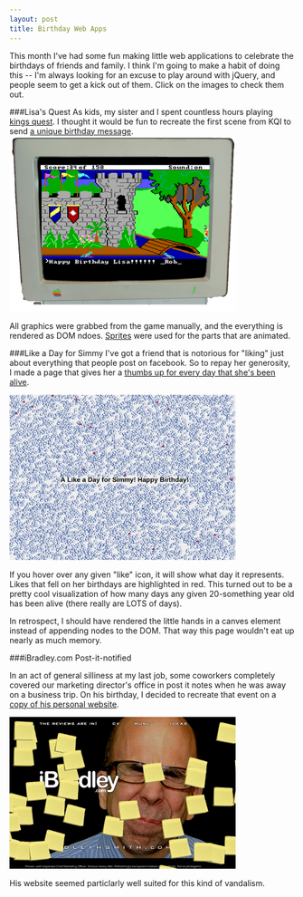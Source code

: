 ```yaml
---
layout: post
title: Birthday Web Apps
---
```

This month I've had some fun making little web applications to celebrate the birthdays of friends and family. I think I'm going to make a habit of doing this -- I'm always looking for an excuse to play around with jQuery, and people seem to get a kick out of them. Click on the images to check them out.

###Lisa's Quest
As kids, my sister and I spent countless hours playing [kings quest](http://en.wikipedia.org/wiki/King's_Quest).  I thought it would be fun to recreate the first scene from KQI to send [a unique birthday message](/lisasquest/).
[![Lisa's Quest](/blog/images/birthday_lisa_small.png "Lisa's Quest") ](/lisasquest/ "Lisa's Quest")

All graphics were grabbed from the game manually, and the everything is rendered as DOM ndoes.  [Sprites](/lisasquest/prince_final.png) were used for the parts that are animated.

###Like a Day for Simmy
I've got a friend that is notorious for "liking" just about everything that people post on facebook.  So to repay her generosity, I made a page that gives her a [thumbs up for every day that she's been alive](/likeaday/).

[![Like A Day](/blog/images/birthday_simmy_small.png "A like a day!") ](/likeaday/ "Like A Day")

If you hover over any given "like" icon, it will show what day it represents.  Likes that fell on her birthdays are highlighted in red.  This turned out to be a pretty cool visualization of how many days any given 20-something year old has been alive (there really are LOTS of days).  

In retrospect, I should have rendered the little hands in a canves element instead of appending nodes to the DOM.  That way this page wouldn't eat up nearly as much memory.

###iBradley.com Post-it-notified

In an act of general silliness at my last job, some coworkers completely covered our marketing director's office in post it notes when he was away on a business trip.  On his birthday, I decided to recreate that event on a [copy of his personal website](/ibradley.com/).     


[![Bradley Notes](/blog/images/birthday_bradley_small.png "Bradley Post-its") ](/ibradley.com/ "iBradley.com post-its")

His website seemed particlarly well suited for this kind of vandalism.

